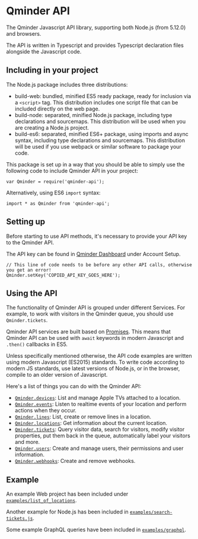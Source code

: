 # Qminder API

The Qminder Javascript API library, supporting both Node.js (from 5.12.0) and browsers.

The API is written in Typescript and provides Typescript declaration files alongside the Javascript
code.

## Including in your project

The Node.js package includes three distributions:

- build-web: bundled, minified ES5 ready package, ready for inclusion via a `<script>` tag.
  This distribution includes one script file that can be included directly on the web page.
- build-node: separated, minified Node.js package, including type declarations and sourcemaps.
  This distribution will be used when you are creating a Node.js project.
- build-es6: separated, minified ES6+ package, using imports and async syntax, including type
  declarations and sourcemaps. This distribution will be used if you use webpack or similar software
  to package your code.

This package is set up in a way that you should be able to simply use the following code to include
Qminder API in your project:

```
var Qminder = require('qminder-api');
```

Alternatively, using ES6 `import` syntax:

```
import * as Qminder from 'qminder-api';
```

## Setting up

Before starting to use API methods, it's necessary to provide your API key to the Qminder API.

The API key can be found in [Qminder Dashboard](https://dashboard.qminder.com) under Account Setup.

```
// This line of code needs to be before any other API calls, otherwise you get an error!
Qminder.setKey('COPIED_API_KEY_GOES_HERE');
```
## Using the API

The functionality of Qminder API is grouped under different Services. For example, to work with
visitors in the Qminder queue, you should use `Qminder.tickets`.

Qminder API services are built based on [Promises][promise]. This means that Qminder API can be 
used with `await` keywords in modern Javascript and `.then()` callbacks in ES5.

Unless specifically mentioned otherwise, the API code examples are written using modern 
Javascript (ES2015) standards. To write code according to modern JS standards, use latest 
versions of Node.js, or in the browser, compile to an older version of Javascript.

Here's a list of things you can do with the Qminder API:

- [`Qminder.devices`][ds]: List and manage Apple TVs attached to a location. 
- [`Qminder.events`][es]: Listen to realtime events of your location and perform actions when they occur.
- [`Qminder.lines`][lis]: List, create or remove lines in a location.
- [`Qminder.locations`][los]: Get information about the current location.
- [`Qminder.tickets`][ts]: Query visitor data, search for visitors, modify visitor properties, put 
  them back in the queue, automatically label your visitors and more.
- [`Qminder.users`][us]: Create and manage users, their permissions and user information.
- [`Qminder.webhooks`][ws]: Create and remove webhooks.

[promise]: https://developer.mozilla.org/en-US/docs/Web/JavaScript/Guide/Using_promises

[ds]: ./classes/_services_deviceservice_.deviceservice.html
[es]: ./classes/_services_eventsservice_.eventsservice.html
[lis]: ./classes/_services_lineservice_.lineservice.html
[los]: ./classes/_services_locationservice_.locationservice.html
[ts]: ./classes/_services_ticketservice_.ticketservice.html
[us]: ./classes/_services_userservice_.userservice.html
[ws]: ./classes/_services_webhooksservice_.webhooksservice.html

## Example

An example Web project has been included under [`examples/list_of_locations`][ex_web].

Another example for Node.js has been included in [`examples/search-tickets.js`][ex_node].

Some example GraphQL queries have been included in [`examples/graphql`][ex_gql].

[ex_web]: https://github.com/Qminder/javascript-api/tree/master/examples/list_of_locations
[ex_node]: https://github.com/Qminder/javascript-api/blob/master/examples/search-tickets.js
[ex_gql]: https://github.com/Qminder/javascript-api/tree/master/examples/graphql/
